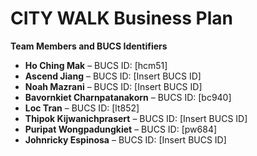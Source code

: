 # CITY WALK Business Plan

**Team Members and BUCS Identifiers**

- **Ho Ching Mak** – BUCS ID: [hcm51]
- **Ascend Jiang** – BUCS ID: [Insert BUCS ID]
- **Noah Mazrani** – BUCS ID: [Insert BUCS ID]
- **Bavornkiet Charnpatanakorn** – BUCS ID: [bc940]
- **Loc Tran** – BUCS ID: [lt852]
- **Thipok Kijwanichprasert** – BUCS ID: [Insert BUCS ID]
- **Puripat Wongpadungkiet** – BUCS ID: [pw684]
- **Johnricky Espinosa** – BUCS ID: [Insert BUCS ID]
